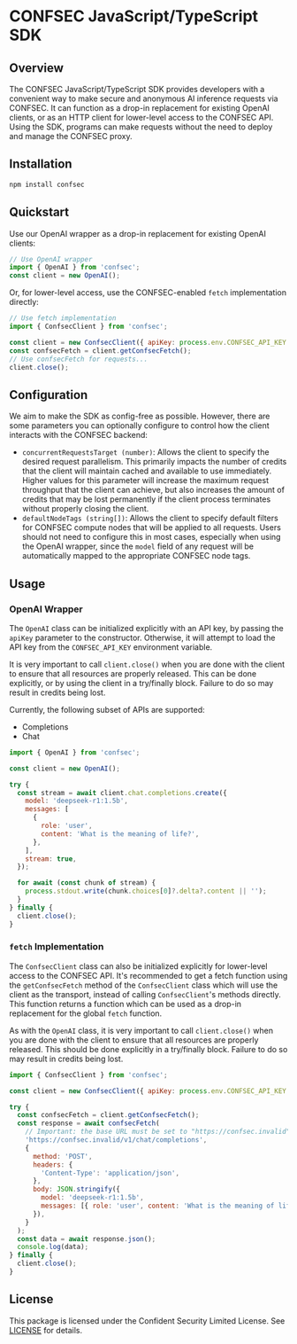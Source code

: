 # CONFSEC JavaScript/TypeScript SDK

## Overview

The CONFSEC JavaScript/TypeScript SDK provides developers with a convenient way
to make secure and anonymous AI inference requests via CONFSEC. It can function
as a drop-in replacement for existing OpenAI clients, or as an HTTP client for
lower-level access to the CONFSEC API. Using the SDK, programs can make requests
without the need to deploy and manage the CONFSEC proxy.

## Installation

```bash
npm install confsec
```

## Quickstart

Use our OpenAI wrapper as a drop-in replacement for existing OpenAI clients:

```javascript
// Use OpenAI wrapper
import { OpenAI } from 'confsec';
const client = new OpenAI();
```

Or, for lower-level access, use the CONFSEC-enabled `fetch` implementation directly:

```javascript
// Use fetch implementation
import { ConfsecClient } from 'confsec';

const client = new ConfsecClient({ apiKey: process.env.CONFSEC_API_KEY });
const confsecFetch = client.getConfsecFetch();
// Use confsecFetch for requests...
client.close();
```

## Configuration

We aim to make the SDK as config-free as possible. However, there are some
parameters you can optionally configure to control how the client interacts
with the CONFSEC backend:

- `concurrentRequestsTarget (number)`: Allows the client to specify the desired
  request parallelism. This primarily impacts the number of credits that the
  client will maintain cached and available to use immediately. Higher values
  for this parameter will increase the maximum request throughput that the
  client can achieve, but also increases the amount of credits that may be lost
  permanently if the client process terminates without properly closing the
  client.
- `defaultNodeTags (string[])`: Allows the client to specify default filters
  for CONFSEC compute nodes that will be applied to all requests. Users should
  not need to configure this in most cases, especially when using the OpenAI
  wrapper, since the `model` field of any request will be automatically mapped
  to the appropriate CONFSEC node tags.

## Usage

### OpenAI Wrapper

The `OpenAI` class can be initialized explicitly with an API key, by passing the
`apiKey` parameter to the constructor. Otherwise, it will attempt to load the
API key from the `CONFSEC_API_KEY` environment variable.

It is very important to call `client.close()` when you are done with the client
to ensure that all resources are properly released. This can be done explicitly,
or by using the client in a try/finally block. Failure to do so may result
in credits being lost.

Currently, the following subset of APIs are supported:

- Completions
- Chat

```javascript
import { OpenAI } from 'confsec';

const client = new OpenAI();

try {
  const stream = await client.chat.completions.create({
    model: 'deepseek-r1:1.5b',
    messages: [
      {
        role: 'user',
        content: 'What is the meaning of life?',
      },
    ],
    stream: true,
  });

  for await (const chunk of stream) {
    process.stdout.write(chunk.choices[0]?.delta?.content || '');
  }
} finally {
  client.close();
}
```

### `fetch` Implementation

The `ConfsecClient` class can also be initialized explicitly for lower-level
access to the CONFSEC API. It's recommended to get a fetch function using the
`getConfsecFetch` method of the `ConfsecClient` class which will use the client
as the transport, instead of calling `ConfsecClient`'s methods directly. This
function returns a function which can be used as a drop-in replacement for the
global `fetch` function.

As with the `OpenAI` class, it is very important to call `client.close()` when
you are done with the client to ensure that all resources are properly released.
This should be done explicitly in a try/finally block. Failure to do so may
result in credits being lost.

```javascript
import { ConfsecClient } from 'confsec';

const client = new ConfsecClient({ apiKey: process.env.CONFSEC_API_KEY });

try {
  const confsecFetch = client.getConfsecFetch();
  const response = await confsecFetch(
    // Important: the base URL must be set to "https://confsec.invalid"
    'https://confsec.invalid/v1/chat/completions',
    {
      method: 'POST',
      headers: {
        'Content-Type': 'application/json',
      },
      body: JSON.stringify({
        model: 'deepseek-r1:1.5b',
        messages: [{ role: 'user', content: 'What is the meaning of life?' }],
      }),
    }
  );
  const data = await response.json();
  console.log(data);
} finally {
  client.close();
}
```

## License

This package is licensed under the Confident Security Limited License. See [LICENSE](./LICENSE) for details.
